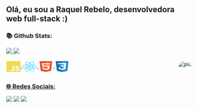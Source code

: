 ## Olá, eu sou a Raquel Rebelo, desenvolvedora web full-stack :)

 <div>
 <h3> 📚 Github Stats: <br></h3>
 
   <a href="https://github.com/raquelrebelo7">
   <img height="180em" src="https://github-readme-stats.vercel.app/api?username=raquelrebelo7&show_icons=true&theme=gotham&include_all_commits=true&count_private=true"/>
   <img height="180em" src="https://github-readme-stats.vercel.app/api/top-langs/?username=raquelrebelo7&layout=compact&langs_count=6&theme=gotham"/>

</div>
 
<div style="display: inline_block"><br>
  <img align="center" alt="Js" height="30" width="40" src="https://raw.githubusercontent.com/devicons/devicon/master/icons/javascript/javascript-plain.svg">
  <img align="center" alt="React" height="30" width="40" src="https://raw.githubusercontent.com/devicons/devicon/master/icons/react/react-original.svg">
  <img align="center" alt="HTML" height="30" width="40" src="https://raw.githubusercontent.com/devicons/devicon/master/icons/html5/html5-original.svg">
  <img align="center" alt="CSS" height="30" width="40" src="https://raw.githubusercontent.com/devicons/devicon/master/icons/css3/css3-original.svg">
  <img align="right" alt="pic" height="150" style="border-radius:50px;" src="https://pa1.narvii.com/6454/d70fe9741bdcd2bb96c9362818b1e190969d8908_hq.gif">
</div>
  
  ##
 <h3> 🌐 Redes Sociais: <br></h3>
 
<div> 
  <a href="https://instagram.com/quel_rebelo" target="_blank"><img src="https://img.shields.io/badge/-Instagram-%23E4405F?style=for-the-badge&logo=instagram&logoColor=white" target="_blank"></a>
  <a href = "mailto:raquelrebelo7777@gmail.com"><img src="https://img.shields.io/badge/Gmail-D14836?style=for-the-badge&logo=gmail&logoColor=white" target="_blank"></a>
  <a href="https://www.linkedin.com/in/raquel-anastacio-7b255a252" target="_blank"><img src="https://img.shields.io/badge/-LinkedIn-%230077B5?style=for-the-badge&logo=linkedin&logoColor=white" target="_blank"></a> 
  
</div>
